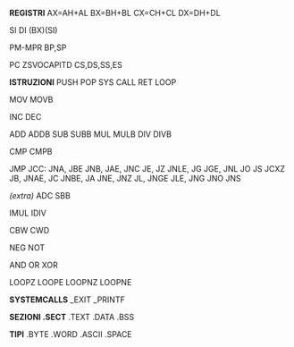 **REGISTRI**
AX=AH+AL
BX=BH+BL
CX=CH+CL
DX=DH+DL

SI
DI
(BX)(SI)

PM-MPR
BP,SP

PC
ZSVOCAPITD
CS,DS,SS,ES


**ISTRUZIONI**
PUSH
POP
SYS
CALL
RET
LOOP

MOV
MOVB

INC
DEC

ADD
ADDB
SUB
SUBB
MUL
MULB
DIV
DIVB

CMP
CMPB

JMP
JCC:
JNA, JBE
JNB, JAE, JNC
JE, JZ
JNLE, JG
JGE, JNL
JO
JS
JCXZ
JB, JNAE, JC
JNBE, JA
JNE, JNZ
JL, JNGE
JLE, JNG
JNO
JNS

_(extra)_
ADC
SBB

IMUL
IDIV

CBW
CWD

NEG
NOT

AND
OR
XOR

LOOPZ
LOOPE
LOOPNZ
LOOPNE


**SYSTEMCALLS**
_EXIT
_PRINTF


**SEZIONI .SECT**
.TEXT
.DATA
.BSS


**TIPI**
.BYTE
.WORD
.ASCII
.SPACE
